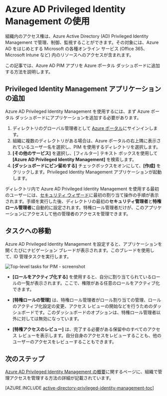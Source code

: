 <properties
   pageTitle="Azure AD Privileged Identity Management の使用 | Microsoft Azure"
   description="Azure ポータルの Azure Active Directory Privileged Identity Management アプリケーションで特権 ID を管理する方法について説明します。"
   services="active-directory"
   documentationCenter=""
   authors="kgremban"
   manager="femila"
   editor=""/>

<tags
   ms.service="active-directory"
   ms.devlang="na"
   ms.topic="get-started-article"
   ms.tgt_pltfrm="na"
   ms.workload="identity"
   ms.date="09/16/2016"
   ms.author="kgremban"/>

# Azure AD Privileged Identity Management の使用


組織内のアクセス権は、Azure Active Directory (AD) Privileged Identity Management で管理、制御、監視することができます。その対象には、Azure AD をはじめとする Microsoft の各種オンライン サービス (Office 365、Microsoft Intune など) 内のリソースへのアクセスが含まれます。

この記事では、Azure AD PIM アプリを Azure ポータル ダッシュボードに追加する方法を説明します。

## Privileged Identity Management アプリケーションの追加

Azure AD Privileged Identity Management を使用するには、まず Azure ポータル ダッシュボードにアプリケーションを追加する必要があります。

1. ディレクトリのグローバル管理者として [Azure ポータル](https://portal.azure.com/)にサインインします。
2. 組織に複数のディレクトリがある場合は、Azure ポータルの右上隅に表示されているユーザー名を選択し、PIM を使用するディレクトリを選択します。
3. **[その他のサービス]** を選択し、[フィルター] テキスト ボックスを使用して **[Azure AD Privileged Identity Management]** を検索します。
4. **[ダッシュボードにピン留めする]** チェックボックスをオンにして、**[作成]** をクリックします。Privileged Identity Management アプリケーションが起動します。


ディレクトリ内で Azure AD Privileged Identity Management を使用する最初のユーザーには、[セキュリティ ウィザード](active-directory-privileged-identity-management-security-wizard.md)に最初の割り当て操作の手順が表示されます。手順を実行した後、ディレクトリの最初の**セキュリティ管理者**と**特権ロール管理者**に自動的に設定されます。特権ロール管理者だけが、このアプリケーションにアクセスして他の管理者のアクセスを管理できます。

## タスクへの移動

Azure AD Privileged Identity Management を設定すると、アプリケーションを開くたびにナビゲーション ブレードが表示されます。このブレードを使用して、ID 管理タスクを実行します。

![Top-level tasks for PIM - screenshot](./media/active-directory-privileged-identity-management-getting-started/pim_tasks.png)

- **[ロールをアクティブ化する]** を使用すると、自分に割り当てられているロールの一覧が表示されます。ここで、権限がある任意のロールをアクティブ化できます。

- **[特権ロールの管理]** は、特権ロール管理者がロール割り当ての管理、ロールのアクティブ化設定の変更、アクセス レビューの開始などを行うためのダッシュボードです。このダッシュボードのオプションは、特権ロール管理者以外に対しては無効になっています。

- **[特権アクセスのレビュー]** は、完了する必要がある保留中のすべてのアクセス レビューを表示します。自分自身のアクセスをレビューすることも、他のユーザーのアクセスをレビューすることもできます。


<!--Every topic should have next steps and links to the next logical set of content to keep the customer engaged-->
## 次のステップ

[Azure AD Privileged Identity Management の概要](active-directory-privileged-identity-management-configure.md)に関するページに、組織で管理アクセスを管理する方法の詳細が記載されています。

[AZURE.INCLUDE [active-directory-privileged-identity-management-toc](../../includes/active-directory-privileged-identity-management-toc.md)]

<!--Image references-->

[1]: ./media/active-directory-privileged-identity-management-configure/PIM_EnablePim.png

<!-------HONumber=AcomDC_0921_2016-->